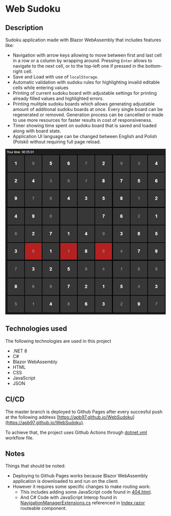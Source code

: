 # Web Sudoku

## Description

Sudoku application made with Blazor WebAssembly that includes features like:
- Navigation with arrow keys allowing to move between first and last cell in a row or a column by wrapping around. Pressing `Enter` allows to navigate to the next cell, or to the top-left one if pressed in the bottom-right cell.
- Save and Load with use of `localStorage`.
- Automatic validation with sudoku rules for highlighting invalid editable cells while entering values
- Printing of current sudoku board with adjustable settings for printing already filled values and highlighted errors.
- Printing mulitple sudoku boards which allows generating adjustable amount of additional sudoku boards at once. Every single board can be regenerated or removed. Generation process can be cancelled or made to use more resources for faster results in cost of responsiveness.
- Timer showing time spent on sudoku board that is saved and loaded along with board state.
- Application UI language can be changed between English and Polish (Polski) without requiring full page reload.

<picture>
 <source media="(prefers-color-scheme: dark)" srcset="images/Screenshot%20-%20sudoku%20-%20dark%20mode.png">
 <source media="(prefers-color-scheme: light)" srcset="images/Screenshot%20-%20sudoku.png">
 <img alt="Screenshot - sudoku board in dark mode" src="images/Screenshot%20-%20sudoku%20-%20dark%20mode.png">
</picture>

## Technologies used

The following technologies are used in this project
- .NET 8
- C#
- Blazor WebAssembly
- HTML
- CSS
- JavaScript
- JSON

## CI/CD

The master branch is deployed to Github Pages after every succesful push at the following address [https://apb97.github.io/WebSudoku](https://apb97.github.io/WebSudoku).

To achieve that, the project uses Github Actions through [dotnet.yml](.github/workflows/dotnet.yml) workflow file.

## Notes

Things that should be noted:
- Deploying to Github Pages works because Blazor WebAssembly application is downloaded to and run on the client.
- However it requires some specific changes to make routing work:
  - This includes adding some JavaScript code found in
  [404.html](WebSudoku/wwwroot/404.html).
  - And C# Code with JavaScript Interop found in [NavigationManagerExtensions.cs](WebSudoku/Extensions/NavigationManagerExtensions.cs) referenced in [Index.razor](WebSudoku/Pages/Index.razor) routeable component.
